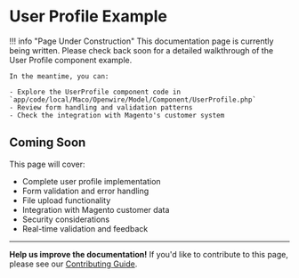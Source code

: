 # User Profile Example

!!! info "Page Under Construction"
    This documentation page is currently being written. Please check back soon for a detailed walkthrough of the User Profile component example.

    In the meantime, you can:
    
    - Explore the UserProfile component code in `app/code/local/Maco/Openwire/Model/Component/UserProfile.php`
    - Review form handling and validation patterns
    - Check the integration with Magento's customer system

## Coming Soon

This page will cover:

- Complete user profile implementation
- Form validation and error handling
- File upload functionality
- Integration with Magento customer data
- Security considerations
- Real-time validation and feedback

---

**Help us improve the documentation!** If you'd like to contribute to this page, please see our [Contributing Guide](../contributing.md).
